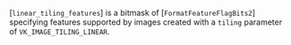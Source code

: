 [`linear_tiling_features`] is a bitmask of
[`FormatFeatureFlagBits2`] specifying features supported by images
created with a `tiling` parameter of `VK_IMAGE_TILING_LINEAR`.